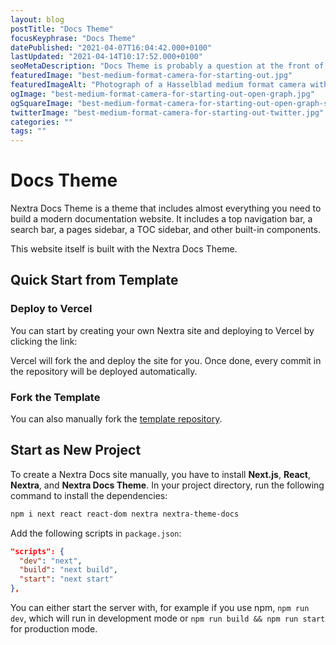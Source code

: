 ```yaml
---
layout: blog
postTitle: "Docs Theme"
focusKeyphrase: "Docs Theme"
datePublished: "2021-04-07T16:04:42.000+0100"
lastUpdated: "2021-04-14T10:17:52.000+0100"
seoMetaDescription: "Docs Theme is probably a question at the front of your mind right now! Let's take a look."
featuredImage: "best-medium-format-camera-for-starting-out.jpg"
featuredImageAlt: "Photograph of a Hasselblad medium format camera with the focusing screen exposed"
ogImage: "best-medium-format-camera-for-starting-out-open-graph.jpg"
ogSquareImage: "best-medium-format-camera-for-starting-out-open-graph-square.jpg"
twitterImage: "best-medium-format-camera-for-starting-out-twitter.jpg"
categories: ""
tags: ""
---
```


# Docs Theme

Nextra Docs Theme is a theme that includes almost everything you need to build a
modern documentation website. It includes a top navigation bar, a search bar, a
pages sidebar, a TOC sidebar, and other built-in components.

This website itself is built with the Nextra Docs Theme.

## Quick Start from Template

### Deploy to Vercel

You can start by creating your own Nextra site and deploying to Vercel by clicking the link:

Vercel will fork the and deploy the site for you. Once done, every commit in the repository will be
deployed automatically.

### Fork the Template

You can also manually fork the
[template repository](https://github.com/shuding/nextra-docs-template).

## Start as New Project

To create a Nextra Docs site manually, you have to install **Next.js**,
**React**, **Nextra**, and **Nextra Docs Theme**. In your project directory, run
the following command to install the dependencies:

```sh npm2yarn
npm i next react react-dom nextra nextra-theme-docs
```

Add the following scripts in `package.json`:

```json filename="package.json"
"scripts": {
  "dev": "next",
  "build": "next build",
  "start": "next start"
},
```

You can either start the server with, for example if you use npm, `npm run dev`,
which will run in development mode or `npm run build && npm run start` for
production mode.
